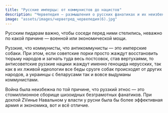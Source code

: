 ```yaml
---
title: "Русские имперцы: от коммунистов до нацистов"
description: "Червепедия — размышления о русских фанатиках и их неизбежной войне"
image: "assets/images/черветред_червепедия(6).jpg"
---
```


<p>Русским пидарам важно, чтобы соседи перед ними стелились, неважно по какой причине — военной или экономической мощи.</p>

<p>Руззкие, что коммунисты, что антикоммунисты — это имперские собаки. При этом, если советские порки просто жаждут восстановить тюрьму народов и загнать туда весь постсовок, став вертухаями, то антисоветские руззкие нацики жаждут именно геноцида нерусских, так как в их лживой идеологии все беды срузге собак происходят от других народов, а украинцы с беларусами так и вовсе выдуманы коммунистами.</p>

<p>Война была неизбежна по той причине, что руззкий этнос — это стомиллионное сборище шизоидных безграмотных фанатиков. При дохлой ZVинье Навальном у власти у русни была бы более эффективная армия и экономика, вот и всё отличие.</p>